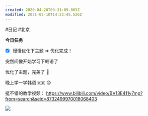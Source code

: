 ```yaml
---
created: 2020-04-20T03:31:09.805Z
modified: 2021-02-10T14:22:45.526Z
---
```

#日记 #北京 

**今日任务**
- [x] 慢慢优化下主题 => 优化完成！
<!-- @timer "date":"Mon Apr 20 2020 11:31:59 GMT+0800 (China Standard Time)" -->
突然间像开始学习下韩语了
<!-- @timer "date":"Mon Apr 20 2020 19:02:07 GMT+0800 (China Standard Time)" -->
优化了主题，完美了 :full_moon_with_face: 

晚上学一学韩语 :kr: :blush: 
<!-- @timer "date":"Mon Apr 20 2020 22:10:09 GMT+0800 (China Standard Time)" -->
挺不错的教学视频： https://www.bilibili.com/video/BV13E411y7mp?from=search&seid=8732499970018068403

![](https://i.loli.net/2020/04/20/64XYjEayDFJPWt8.png)  




